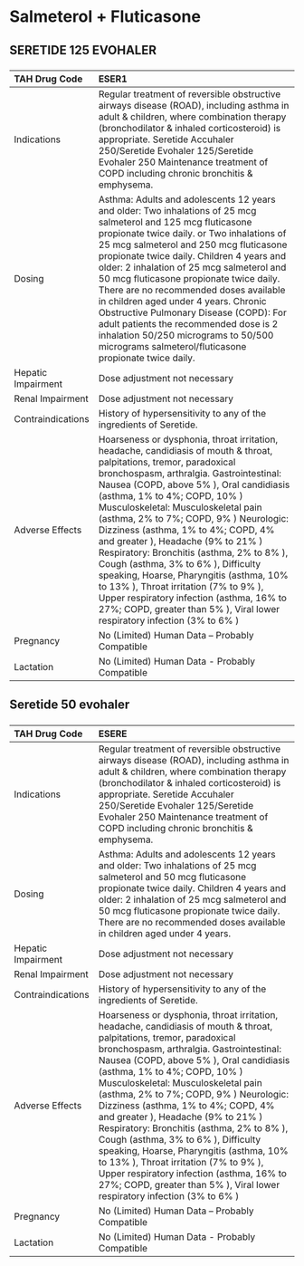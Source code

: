 # Salmeterol + Fluticasone

## SERETIDE 125 EVOHALER

##### 

| TAH Drug Code      | ESER1                                                                                                                                                                                                                                                                                                                                                                                                                                                                                                                                                                                                                                                                                                  |
|:-------------------|:-------------------------------------------------------------------------------------------------------------------------------------------------------------------------------------------------------------------------------------------------------------------------------------------------------------------------------------------------------------------------------------------------------------------------------------------------------------------------------------------------------------------------------------------------------------------------------------------------------------------------------------------------------------------------------------------------------|
| Indications        | Regular treatment of reversible obstructive airways disease (ROAD), including asthma in adult & children, where combination therapy (bronchodilator & inhaled corticosteroid) is appropriate. Seretide Accuhaler 250/Seretide Evohaler 125/Seretide Evohaler 250 Maintenance treatment of COPD including chronic bronchitis & emphysema.                                                                                                                                                                                                                                                                                                                                                               |
| Dosing             | Asthma: Adults and adolescents 12 years and older: Two inhalations of 25 mcg salmeterol and 125 mcg fluticasone propionate twice daily. or Two inhalations of 25 mcg salmeterol and 250 mcg fluticasone propionate twice daily. Children 4 years and older: 2 inhalation of 25 mcg salmeterol and 50 mcg fluticasone propionate twice daily. There are no recommended doses available in children aged under 4 years. Chronic Obstructive Pulmonary Disease (COPD): For adult patients the recommended dose is 2 inhalation 50/250 micrograms to 50/500 micrograms salmeterol/fluticasone propionate twice daily.                                                                                      |
| Hepatic Impairment | Dose adjustment not necessary                                                                                                                                                                                                                                                                                                                                                                                                                                                                                                                                                                                                                                                                          |
| Renal Impairment   | Dose adjustment not necessary                                                                                                                                                                                                                                                                                                                                                                                                                                                                                                                                                                                                                                                                          |
| Contraindications  | History of hypersensitivity to any of the ingredients of Seretide.                                                                                                                                                                                                                                                                                                                                                                                                                                                                                                                                                                                                                                     |
| Adverse Effects    | Hoarseness or dysphonia, throat irritation, headache, candidiasis of mouth & throat, palpitations, tremor, paradoxical bronchospasm, arthralgia. Gastrointestinal: Nausea (COPD, above 5% ), Oral candidiasis (asthma, 1% to 4%; COPD, 10% ) Musculoskeletal: Musculoskeletal pain (asthma, 2% to 7%; COPD, 9% ) Neurologic: Dizziness (asthma, 1% to 4%; COPD, 4% and greater ), Headache (9% to 21% ) Respiratory: Bronchitis (asthma, 2% to 8% ), Cough (asthma, 3% to 6% ), Difficulty speaking, Hoarse, Pharyngitis (asthma, 10% to 13% ), Throat irritation (7% to 9% ), Upper respiratory infection (asthma, 16% to 27%; COPD, greater than 5% ), Viral lower respiratory infection (3% to 6% ) |
| Pregnancy          | No (Limited) Human Data – Probably Compatible                                                                                                                                                                                                                                                                                                                                                                                                                                                                                                                                                                                                                                                          |
| Lactation          | No (Limited) Human Data - Probably Compatible                                                                                                                                                                                                                                                                                                                                                                                                                                                                                                                                                                                                                                                          |

## Seretide 50 evohaler

##### 

| TAH Drug Code      | ESERE                                                                                                                                                                                                                                                                                                                                                                                                                                                                                                                                                                                                                                                                                                  |
|:-------------------|:-------------------------------------------------------------------------------------------------------------------------------------------------------------------------------------------------------------------------------------------------------------------------------------------------------------------------------------------------------------------------------------------------------------------------------------------------------------------------------------------------------------------------------------------------------------------------------------------------------------------------------------------------------------------------------------------------------|
| Indications        | Regular treatment of reversible obstructive airways disease (ROAD), including asthma in adult & children, where combination therapy (bronchodilator & inhaled corticosteroid) is appropriate. Seretide Accuhaler 250/Seretide Evohaler 125/Seretide Evohaler 250 Maintenance treatment of COPD including chronic bronchitis & emphysema.                                                                                                                                                                                                                                                                                                                                                               |
| Dosing             | Asthma: Adults and adolescents 12 years and older: Two inhalations of 25 mcg salmeterol and 50 mcg fluticasone propionate twice daily. Children 4 years and older: 2 inhalation of 25 mcg salmeterol and 50 mcg fluticasone propionate twice daily. There are no recommended doses available in children aged under 4 years.                                                                                                                                                                                                                                                                                                                                                                           |
| Hepatic Impairment | Dose adjustment not necessary                                                                                                                                                                                                                                                                                                                                                                                                                                                                                                                                                                                                                                                                          |
| Renal Impairment   | Dose adjustment not necessary                                                                                                                                                                                                                                                                                                                                                                                                                                                                                                                                                                                                                                                                          |
| Contraindications  | History of hypersensitivity to any of the ingredients of Seretide.                                                                                                                                                                                                                                                                                                                                                                                                                                                                                                                                                                                                                                     |
| Adverse Effects    | Hoarseness or dysphonia, throat irritation, headache, candidiasis of mouth & throat, palpitations, tremor, paradoxical bronchospasm, arthralgia. Gastrointestinal: Nausea (COPD, above 5% ), Oral candidiasis (asthma, 1% to 4%; COPD, 10% ) Musculoskeletal: Musculoskeletal pain (asthma, 2% to 7%; COPD, 9% ) Neurologic: Dizziness (asthma, 1% to 4%; COPD, 4% and greater ), Headache (9% to 21% ) Respiratory: Bronchitis (asthma, 2% to 8% ), Cough (asthma, 3% to 6% ), Difficulty speaking, Hoarse, Pharyngitis (asthma, 10% to 13% ), Throat irritation (7% to 9% ), Upper respiratory infection (asthma, 16% to 27%; COPD, greater than 5% ), Viral lower respiratory infection (3% to 6% ) |
| Pregnancy          | No (Limited) Human Data – Probably Compatible                                                                                                                                                                                                                                                                                                                                                                                                                                                                                                                                                                                                                                                          |
| Lactation          | No (Limited) Human Data - Probably Compatible                                                                                                                                                                                                                                                                                                                                                                                                                                                                                                                                                                                                                                                          |

